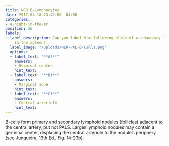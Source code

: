 ```yaml
---
title: NER B-Lymphocytes
date: 2017-04-18 23:42:00 -04:00
categories:
- a-night-in-the-er
position: 36
labels:
- label_description: Can you label the following slide of a secondary lymphoid follicle
    in the spleen?
  label_image: "/uploads/NER-PAL-B-Cells.png"
  options:
  - label_text: "**A)**"
    answers:
    - Germinal center
    hint_text: 
  - label_text: "**B)**"
    answers:
    - Marginal zone
    hint_text: 
  - label_text: "**C)**"
    answers:
    - Central arteriole
    hint_text: 
---
```


B-cells form primary and secondary lymphoid nodules (follicles) adjacent to the central artery, but not PALS. Larger lymphoid nodules may contain a germinal center, displacing the central arteriole to the nodule’s periphery (see Junqueira, 13th Ed., Fig. 14-23b).
